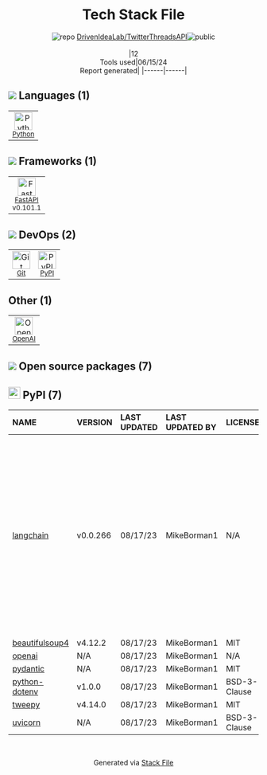 <!--
&lt;--- Readme.md Snippet without images Start ---&gt;
## Tech Stack
DrivenIdeaLab/TwitterThreadsAPI is built on the following main stack:

- [Python](https://www.python.org) – Languages
- [FastAPI](https://fastapi.tiangolo.com/) – Microframeworks (Backend)
- [OpenAI](https://openai.com/) – Large Language Models

Full tech stack [here](/techstack.md)

&lt;--- Readme.md Snippet without images End ---&gt;

&lt;--- Readme.md Snippet with images Start ---&gt;
## Tech Stack
DrivenIdeaLab/TwitterThreadsAPI is built on the following main stack:

- <img width='25' height='25' src='https://img.stackshare.io/service/993/pUBY5pVj.png' alt='Python'/> [Python](https://www.python.org) – Languages
- <img width='25' height='25' src='https://img.stackshare.io/service/25014/default_f6ff39141b468e832d1bc59fc98a060df604d44d.png' alt='FastAPI'/> [FastAPI](https://fastapi.tiangolo.com/) – Microframeworks (Backend)
- <img width='25' height='25' src='https://img.stackshare.io/service/48786/default_8b1119bcbb159cebebc2f6cfc9cd2e359b169d22.jpg' alt='OpenAI'/> [OpenAI](https://openai.com/) – Large Language Models

Full tech stack [here](/techstack.md)

&lt;--- Readme.md Snippet with images End ---&gt;
-->
<div align="center">

# Tech Stack File
![](https://img.stackshare.io/repo.svg "repo") [DrivenIdeaLab/TwitterThreadsAPI](https://github.com/DrivenIdeaLab/TwitterThreadsAPI)![](https://img.stackshare.io/public_badge.svg "public")
<br/><br/>
|12<br/>Tools used|06/15/24 <br/>Report generated|
|------|------|
</div>

## <img src='https://img.stackshare.io/languages.svg'/> Languages (1)
<table><tr>
  <td align='center'>
  <img width='36' height='36' src='https://img.stackshare.io/service/993/pUBY5pVj.png' alt='Python'>
  <br>
  <sub><a href="https://www.python.org">Python</a></sub>
  <br>
  <sub></sub>
</td>

</tr>
</table>

## <img src='https://img.stackshare.io/frameworks.svg'/> Frameworks (1)
<table><tr>
  <td align='center'>
  <img width='36' height='36' src='https://img.stackshare.io/service/25014/default_f6ff39141b468e832d1bc59fc98a060df604d44d.png' alt='FastAPI'>
  <br>
  <sub><a href="https://fastapi.tiangolo.com/">FastAPI</a></sub>
  <br>
  <sub>v0.101.1</sub>
</td>

</tr>
</table>

## <img src='https://img.stackshare.io/devops.svg'/> DevOps (2)
<table><tr>
  <td align='center'>
  <img width='36' height='36' src='https://img.stackshare.io/service/1046/git.png' alt='Git'>
  <br>
  <sub><a href="http://git-scm.com/">Git</a></sub>
  <br>
  <sub></sub>
</td>

<td align='center'>
  <img width='36' height='36' src='https://img.stackshare.io/service/12572/-RIWgodF_400x400.jpg' alt='PyPI'>
  <br>
  <sub><a href="https://pypi.org/">PyPI</a></sub>
  <br>
  <sub></sub>
</td>

</tr>
</table>

## Other (1)
<table><tr>
  <td align='center'>
  <img width='36' height='36' src='https://img.stackshare.io/service/48786/default_8b1119bcbb159cebebc2f6cfc9cd2e359b169d22.jpg' alt='OpenAI'>
  <br>
  <sub><a href="https://openai.com/">OpenAI</a></sub>
  <br>
  <sub></sub>
</td>

</tr>
</table>


## <img src='https://img.stackshare.io/group.svg' /> Open source packages (7)</h2>

## <img width='24' height='24' src='https://img.stackshare.io/service/12572/-RIWgodF_400x400.jpg'/> PyPI (7)

|NAME|VERSION|LAST UPDATED|LAST UPDATED BY|LICENSE|VULNERABILITIES|
|:------|:------|:------|:------|:------|:------|
|[langchain](https://pypi.org/project/langchain)|v0.0.266|08/17/23|MikeBorman1 |N/A|[CVE-2023-39659](https://github.com/advisories/GHSA-prgp-w7vf-ch62) (Critical)<br/>[CVE-2023-36281](https://github.com/advisories/GHSA-7gfq-f96f-g85j) (Critical)<br/>[CVE-2023-39631](https://github.com/advisories/GHSA-f73w-4m7g-ch9x) (Critical)<br/>[CVE-2023-32786](https://github.com/advisories/GHSA-6h8p-4hx9-w66c) (High)<br/>[CVE-2023-46229](https://github.com/advisories/GHSA-655w-fm8m-m478) (High)<br/>[CVE-2024-3095](https://github.com/advisories/GHSA-q25c-c977-4cmh) (Moderate)<br/>[CVE-2024-3571](https://github.com/advisories/GHSA-rgp8-pm28-3759) (Moderate)<br/>[CVE-2024-2965](https://github.com/advisories/GHSA-3hjh-jh2h-vrg6) (Moderate)<br/>[CVE-2024-28088](https://github.com/advisories/GHSA-h59x-p739-982c) (Low)<br/>[CVE-2024-0243](https://github.com/advisories/GHSA-h9j7-5xvc-qhg5) (Low)|
|[beautifulsoup4](https://pypi.org/project/beautifulsoup4)|v4.12.2|08/17/23|MikeBorman1 |MIT|N/A|
|[openai](https://pypi.org/project/openai)|N/A|08/17/23|MikeBorman1 |N/A|N/A|
|[pydantic](https://pypi.org/project/pydantic)|N/A|08/17/23|MikeBorman1 |MIT|N/A|
|[python-dotenv](https://pypi.org/project/python-dotenv)|v1.0.0|08/17/23|MikeBorman1 |BSD-3-Clause|N/A|
|[tweepy](https://pypi.org/project/tweepy)|v4.14.0|08/17/23|MikeBorman1 |MIT|N/A|
|[uvicorn](https://pypi.org/project/uvicorn)|N/A|08/17/23|MikeBorman1 |BSD-3-Clause|N/A|

<br/>
<div align='center'>

Generated via [Stack File](https://github.com/marketplace/stack-file)
